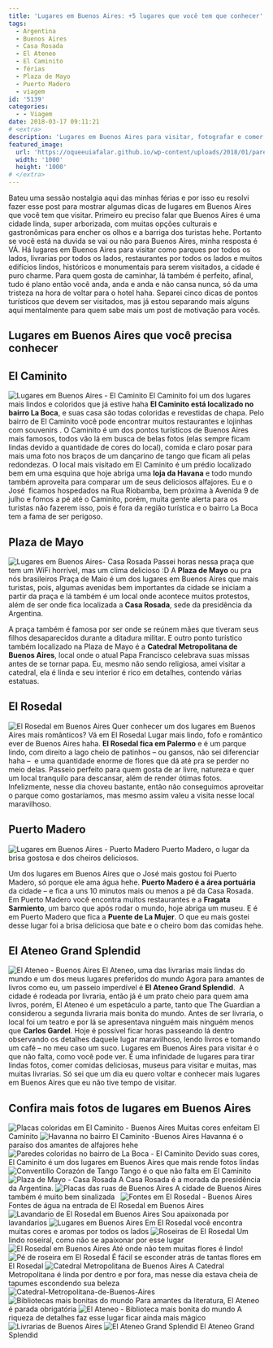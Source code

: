 ```yaml
---
title: 'Lugares em Buenos Aires: +5 lugares que você tem que conhecer'
tags:
  - Argentina
  - Buenos Aires
  - Casa Rosada
  - El Ateneo
  - El Caminito
  - férias
  - Plaza de Mayo
  - Puerto Madero
  - viagem
id: '5139'
categories:
  - - Viagem
date: 2018-03-17 09:11:21
# <extra>
description: 'Lugares em Buenos Aires para visitar, fotografar e comer é o que não falta. Confira várias dicas de lugares que você precisa conhecer em Buenos Aires.'
featured_image: 
  url: 'https://oqueeuiafalar.github.io/wp-content/uploads/2018/01/paredes-coloridas-bairro-el-caminito.jpg'
  width: '1000'
  height: '1000'
# </extra>
---
```


Bateu uma sessão nostalgia aqui das minhas férias e por isso eu resolvi fazer esse post para mostrar algumas dicas de lugares em Buenos Aires que você tem que visitar. Primeiro eu preciso falar que Buenos Aires é uma cidade linda, super arborizada, com muitas opções culturais e gastronômicas para encher os olhos e a barriga dos turistas hehe. Portanto se você está na duvida se vai ou não para Buenos Aires, minha resposta é VÁ. Há lugares em Buenos Aires para visitar como parques por todos os lados, livrarias por todos os lados, restaurantes por todos os lados e muitos edifícios lindos, históricos e monumentais para serem visitados, a cidade é puro charme. Para quem gosta de caminhar, lá também é perfeito, afinal, tudo é plano então você anda, anda e anda e não cansa nunca, só da uma tristeza na hora de voltar para o hotel haha. Separei cinco dicas de pontos turísticos que devem ser visitados, mas já estou separando mais alguns aqui mentalmente para quem sabe mais um post de motivação para vocês.

## Lugares em Buenos Aires que você precisa conhecer

## El Caminito

![Lugares em Buenos Aires - El Caminito ](/wp-content/uploads/2018/01/El-caminito-em-buenos-aires.jpg) El Caminito foi um dos lugares mais lindos e coloridos que já estive haha **El Caminito está localizado no bairro La Boca**, e suas casa são todas coloridas e revestidas de chapa. Pelo bairro de El Caminito você pode encontrar muitos restaurantes e lojinhas com souvenirs . O Caminito é um dos pontos turísticos de Buenos Aires mais famosos, todos vão lá em busca de belas fotos (elas sempre ficam lindas devido a quantidade de cores do local), comida e claro posar para mais uma foto nos braços de um dançarino de tango que ficam ali pelas redondezas. O local mais visitado em El Caminito é um prédio localizado bem em uma esquina que hoje abriga uma **loja da Havana** e todo mundo também aproveita para comparar um de seus deliciosos alfajores. Eu e o José  ficamos hospedados na Rua Riobamba, bem próxima à Avenida 9 de julho e fomos a pé até o Caminito, porém, muita gente alerta para os turistas não fazerem isso, pois é fora da região turística e o bairro La Boca tem a fama de ser perigoso.

## Plaza de Mayo

![Lugares em Buenos Aires- Casa Rosada](/wp-content/uploads/2018/01/lugares-em-buenos-aires-casa-rosada.jpg) Passei horas nessa praça que tem um WiFi horrível, mas um clima delicioso :D A **Plaza de Mayo** ou pra nós brasileiros Praça de Maio é um dos lugares em Buenos Aires que mais turistas, pois, algumas avenidas bem importantes da cidade se iniciam a partir da praça e lá também é um local onde acontece muitos protestos, além de ser onde fica localizada a **Casa Rosada**, sede da presidência da Argentina.

A praça também é famosa por ser onde se reúnem mães que tiveram seus filhos desaparecidos durante a ditadura militar. E outro ponto turístico também localizado na Plaza de Mayo é a **Catedral Metropolitana de Buenos Aires**, local onde o atual Papa Francisco celebrava suas missas antes de se tornar papa. Eu, mesmo não sendo religiosa, amei visitar a catedral, ela é linda e seu interior é rico em detalhes, contendo várias estatuas.

## El Rosedal

![El Rosedal em Buenos Aires](/wp-content/uploads/2018/01/el-rosedal-buenos-aires.jpg) Quer conhecer um dos lugares em Buenos Aires mais românticos? Vá em El Rosedal Lugar mais lindo, fofo e romântico ever de Buenos Aires haha. **El Rosedal fica em Palermo** e é um parque lindo, com direito a lago cheio de patinhos – ou gansos, não sei diferenciar haha –  e uma quantidade enorme de flores que dá até pra se perder no meio delas. Passeio perfeito para quem gosta de ar livre, natureza e quer um local tranquilo para descansar, além de render ótimas fotos. Infelizmente, nesse dia choveu bastante, então não conseguimos aproveitar o parque como gostaríamos, mas mesmo assim valeu a visita nesse local maravilhoso.

## Puerto Madero

![Lugares em Buenos Aires - Puerto Madero ](/wp-content/uploads/2018/01/puerto-madero-em-buenos-aires.jpg) Puerto Madero, o lugar da brisa gostosa e dos cheiros deliciosos.

Um dos lugares em Buenos Aires que o José mais gostou foi Puerto Madero, só porque ele ama água hehe. **Puerto Madero é a área portuária** da cidade – e fica a uns 10 minutos mais ou menos a pé da Casa Rosada. Em Puerto Madero você encontra muitos restaurantes e a **Fragata Sarmiento**, um barco que após rodar o mundo, hoje abriga um museu. E é em Puerto Madero que fica a **Puente de La Mujer**. O que eu mais gostei desse lugar foi a brisa deliciosa que bate e o cheiro bom das comidas hehe.

## El Ateneo Grand Splendid

![El Ateneo - Buenos Aires](/wp-content/uploads/2018/01/el-ateneo-buenos-aires.jpg) El Ateneo, uma das livrarias mais lindas do mundo e um dos meus lugares preferidos do mundo Agora para amantes de livros como eu, um passeio imperdível é **El Ateneo Grand Splendid**.  A cidade é rodeada por livraria, então já é um prato cheio para quem ama livros, porém, El Ateneo é um espetáculo a parte, tanto que The Guardian a considerou a segunda livraria mais bonita do mundo. Antes de ser livraria, o local foi um teatro e por lá se apresentava ninguém mais ninguém menos que **Carlos Gardel**. Hoje é possível ficar horas passeando lá dentro observando os detalhes daquele lugar maravilhoso, lendo livros e tomando um café – no meu caso um suco. Lugares em Buenos Aires para visitar é o que não falta, como você pode ver. É uma infinidade de lugares para tirar lindas fotos, comer comidas deliciosas, museus para visitar e muitas, mas muitas livrarias. Só sei que um dia eu quero voltar e conhecer mais lugares em Buenos Aires que eu não tive tempo de visitar.

## Confira mais fotos de lugares em Buenos Aires

![Placas coloridas em El Caminito - Buenos Aires](/wp-content/uploads/2018/01/placas-em-el-caminito-buenos-aires.jpg) Muitas cores enfeitam El Caminito ![Havanna no bairro El Caminito -Buenos Aires](/wp-content/uploads/2018/01/entrada-havanna-em-el-caminito-buenos-aires.jpg) Havanna é o paraíso dos amantes de alfajores hehe ![Paredes coloridas no bairro de La Boca - El Caminito ](/wp-content/uploads/2018/01/paredes-coloridas-bairro-el-caminito.jpg) Devido suas cores, El Caminito é um dos lugares em Buenos Aires que mais rende fotos lindas ![Conventillo Corazón de Tango](/wp-content/uploads/2018/01/Conventillo-Corazón-de-Tango.jpg) Tango é o que não falta em El Caminito ![Plaza de Mayo - Casa Rosada](/wp-content/uploads/2018/01/praza-de-mayo-casa-rosada-1.jpg) A Casa Rosada é a morada da presidência da Argentina. ![Placas das ruas de Buenos Aires](/wp-content/uploads/2018/01/placas-ruas-buenos-aires.jpg) A cidade de Buenos Aires também é muito bem sinalizada   ![Fontes em El Rosedal - Buenos Aires](/wp-content/uploads/2018/01/el-rosedal-em-buenos-aires-fontes.jpg) Fontes de água na entrada de El Rosedal em Buenos Aires ![Lavandario de El Rosedal em Buenos Aires](/wp-content/uploads/2018/01/lavandas-em-el-rosedal-buenos-aires.jpg) Sou apaixonada por lavandarios ![Lugares em Buenos Aires](/wp-content/uploads/2018/01/lavandario-el-rosedal-buenos-aires.jpg) Em El Rosedal você encontra muitas cores e aromas por todos os lados ![Roseiras de El Rosedal](/wp-content/uploads/2018/01/roseiras-em-el-rosedal.jpg) Um lindo roseiral, como não se apaixonar por esse lugar ![El Rosedal em Buenos Aires](/wp-content/uploads/2018/01/visitando-el-rosedal-buenos-aires.jpg) Até onde não tem muitas flores é lindo! ![Pé de roseira em El Rosedal](/wp-content/uploads/2018/01/flores-de-el-rosedal-buenos-aires.jpg) É fácil se esconder atrás de tantas flores em El Rosedal ![Catedral Metropolitana de Buenos Aires](/wp-content/uploads/2018/01/Catedral-Metropolitana-de-Buenos-Aires-Plaza-de-Mayo.jpg) A Catedral Metropolitana é linda por dentro e por fora, mas nesse dia estava cheia de tapumes escondendo sua beleza ![Catedral-Metropolitana-de-Buenos-Aires](/wp-content/uploads/2018/01/Catedral-Metropolitana-de-Buenos-Aires-1.jpg) ![Bibliotecas mais bonitas do mundo](/wp-content/uploads/2018/01/El-Ateneo-Buenos-Aires.jpg) Para amantes da literatura, El Ateneo é parada obrigatória ![El Ateneo - Biblioteca mais bonita do mundo](/wp-content/uploads/2018/01/detalhes-el-ateneo-buenos-aires.jpg) A riqueza de detalhes faz esse lugar ficar ainda mais mágico ![Livrarias de Buenos Aires](/wp-content/uploads/2018/01/biblioteca-el-ateneo-buenos-aires.jpg) ![El Ateneo Grand Splendid](/wp-content/uploads/2018/01/el-ateneo-grand-splendid.jpg) El Ateneo Grand Splendid
